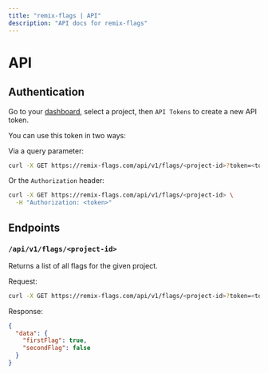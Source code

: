 ```yaml
---
title: "remix-flags | API"
description: "API docs for remix-flags"
---
```


# API

## Authentication

Go to your [dashboard](/dashboard), select a project, then `API Tokens` to create a new API token.

You can use this token in two ways:

Via a query parameter:

```bash
curl -X GET https://remix-flags.com/api/v1/flags/<project-id>?token=<token>
```

Or the `Authorization` header:

```bash
curl -X GET https://remix-flags.com/api/v1/flags/<project-id> \
  -H "Authorization: <token>"
```

## Endpoints

### `/api/v1/flags/<project-id>`

Returns a list of all flags for the given project.

Request:

```bash
curl -X GET https://remix-flags.com/api/v1/flags/<project-id>?token=<token>
```

Response:

```json
{
  "data": {
    "firstFlag": true,
    "secondFlag": false
  }
}
```
